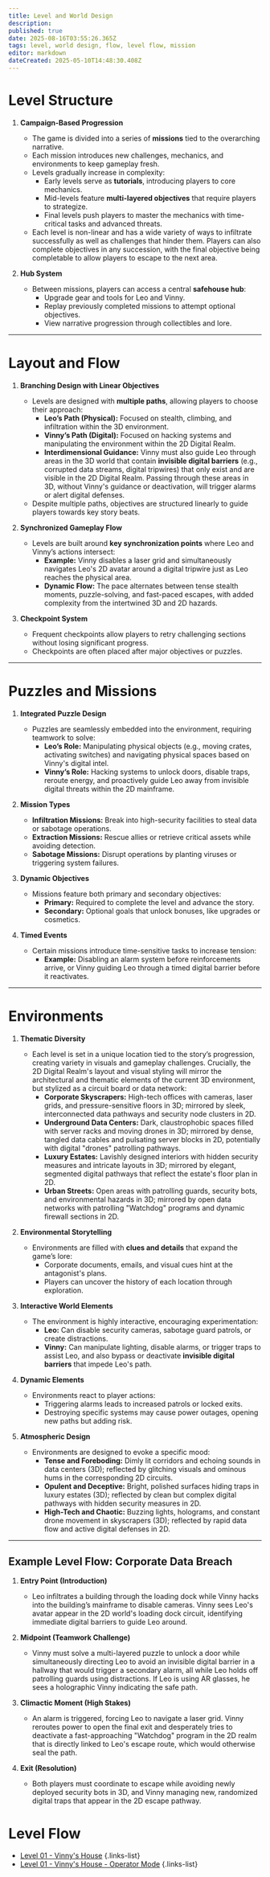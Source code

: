 ```yaml
---
title: Level and World Design
description: 
published: true
date: 2025-08-16T03:55:26.365Z
tags: level, world design, flow, level flow, mission
editor: markdown
dateCreated: 2025-05-10T14:48:30.408Z
---
```


# Level Structure

1.  **Campaign-Based Progression**
    * The game is divided into a series of **missions** tied to the overarching narrative.
    * Each mission introduces new challenges, mechanics, and environments to keep gameplay fresh.
    * Levels gradually increase in complexity:
        * Early levels serve as **tutorials**, introducing players to core mechanics.
        * Mid-levels feature **multi-layered objectives** that require players to strategize.
        * Final levels push players to master the mechanics with time-critical tasks and advanced threats.
     * Each level is non-linear and has a wide variety of ways to infiltrate successfully as well as challenges that hinder them. Players can also complete objectives in any succession, with the final objective being completable to allow players to escape to the next area.

2.  **Hub System**
    * Between missions, players can access a central **safehouse hub**:
        * Upgrade gear and tools for Leo and Vinny.
        * Replay previously completed missions to attempt optional objectives.
        * View narrative progression through collectibles and lore.

---

# **Layout and Flow**

1.  **Branching Design with Linear Objectives**
    * Levels are designed with **multiple paths**, allowing players to choose their approach:
        * **Leo’s Path (Physical):** Focused on stealth, climbing, and infiltration within the 3D environment.
        * **Vinny’s Path (Digital):** Focused on hacking systems and manipulating the environment within the 2D Digital Realm.
        * **Interdimensional Guidance:** Vinny must also guide Leo through areas in the 3D world that contain **invisible digital barriers** (e.g., corrupted data streams, digital tripwires) that only exist and are visible in the 2D Digital Realm. Passing through these areas in 3D, without Vinny's guidance or deactivation, will trigger alarms or alert digital defenses.
    * Despite multiple paths, objectives are structured linearly to guide players towards key story beats.

2.  **Synchronized Gameplay Flow**
    * Levels are built around **key synchronization points** where Leo and Vinny’s actions intersect:
        * **Example:** Vinny disables a laser grid and simultaneously navigates Leo's 2D avatar around a digital tripwire just as Leo reaches the physical area.
        * **Dynamic Flow:** The pace alternates between tense stealth moments, puzzle-solving, and fast-paced escapes, with added complexity from the intertwined 3D and 2D hazards.

3.  **Checkpoint System**
    * Frequent checkpoints allow players to retry challenging sections without losing significant progress.
    * Checkpoints are often placed after major objectives or puzzles.

---

# **Puzzles and Missions**

1.  **Integrated Puzzle Design**
    * Puzzles are seamlessly embedded into the environment, requiring teamwork to solve:
        * **Leo’s Role:** Manipulating physical objects (e.g., moving crates, activating switches) and navigating physical spaces based on Vinny's digital intel.
        * **Vinny’s Role:** Hacking systems to unlock doors, disable traps, reroute energy, and proactively guide Leo away from invisible digital threats within the 2D mainframe.

2.  **Mission Types**
    * **Infiltration Missions:** Break into high-security facilities to steal data or sabotage operations.
    * **Extraction Missions:** Rescue allies or retrieve critical assets while avoiding detection.
    * **Sabotage Missions:** Disrupt operations by planting viruses or triggering system failures.

3.  **Dynamic Objectives**
    * Missions feature both primary and secondary objectives:
        * **Primary:** Required to complete the level and advance the story.
        * **Secondary:** Optional goals that unlock bonuses, like upgrades or cosmetics.

4.  **Timed Events**
    * Certain missions introduce time-sensitive tasks to increase tension:
        * **Example:** Disabling an alarm system before reinforcements arrive, or Vinny guiding Leo through a timed digital barrier before it reactivates.

---

# **Environments**

1.  **Thematic Diversity**
    * Each level is set in a unique location tied to the story’s progression, creating variety in visuals and gameplay challenges. Crucially, the 2D Digital Realm's layout and visual styling will mirror the architectural and thematic elements of the current 3D environment, but stylized as a circuit board or data network:
        * **Corporate Skyscrapers:** High-tech offices with cameras, laser grids, and pressure-sensitive floors in 3D; mirrored by sleek, interconnected data pathways and security node clusters in 2D.
        * **Underground Data Centers:** Dark, claustrophobic spaces filled with server racks and moving drones in 3D; mirrored by dense, tangled data cables and pulsating server blocks in 2D, potentially with digital "drones" patrolling pathways.
        * **Luxury Estates:** Lavishly designed interiors with hidden security measures and intricate layouts in 3D; mirrored by elegant, segmented digital pathways that reflect the estate's floor plan in 2D.
        * **Urban Streets:** Open areas with patrolling guards, security bots, and environmental hazards in 3D; mirrored by open data networks with patrolling "Watchdog" programs and dynamic firewall sections in 2D.

2.  **Environmental Storytelling**
    * Environments are filled with **clues and details** that expand the game’s lore:
        * Corporate documents, emails, and visual cues hint at the antagonist's plans.
        * Players can uncover the history of each location through exploration.

3.  **Interactive World Elements**
    * The environment is highly interactive, encouraging experimentation:
        * **Leo:** Can disable security cameras, sabotage guard patrols, or create distractions.
        * **Vinny:** Can manipulate lighting, disable alarms, or trigger traps to assist Leo, and also bypass or deactivate **invisible digital barriers** that impede Leo's path.

4.  **Dynamic Elements**
    * Environments react to player actions:
        * Triggering alarms leads to increased patrols or locked exits.
        * Destroying specific systems may cause power outages, opening new paths but adding risk.

5.  **Atmospheric Design**
    * Environments are designed to evoke a specific mood:
        * **Tense and Foreboding:** Dimly lit corridors and echoing sounds in data centers (3D); reflected by glitching visuals and ominous hums in the corresponding 2D circuits.
        * **Opulent and Deceptive:** Bright, polished surfaces hiding traps in luxury estates (3D); reflected by clean but complex digital pathways with hidden security measures in 2D.
        * **High-Tech and Chaotic:** Buzzing lights, holograms, and constant drone movement in skyscrapers (3D); reflected by rapid data flow and active digital defenses in 2D.

---

## **Example Level Flow: Corporate Data Breach**

1.  **Entry Point (Introduction)**
    * Leo infiltrates a building through the loading dock while Vinny hacks into the building’s mainframe to disable cameras. Vinny sees Leo's avatar appear in the 2D world's loading dock circuit, identifying immediate digital barriers to guide Leo around.

2.  **Midpoint (Teamwork Challenge)**
    * Vinny must solve a multi-layered puzzle to unlock a door while simultaneously directing Leo to avoid an invisible digital barrier in a hallway that would trigger a secondary alarm, all while Leo holds off patrolling guards using distractions. If Leo is using AR glasses, he sees a holographic Vinny indicating the safe path.

3.  **Climactic Moment (High Stakes)**
    * An alarm is triggered, forcing Leo to navigate a laser grid. Vinny reroutes power to open the final exit and desperately tries to deactivate a fast-approaching "Watchdog" program in the 2D realm that is directly linked to Leo's escape route, which would otherwise seal the path.

4.  **Exit (Resolution)**
    * Both players must coordinate to escape while avoiding newly deployed security bots in 3D, and Vinny managing new, randomized digital traps that appear in the 2D escape pathway.

# Level Flow

- [Level 01 - Vinny's House](/level-and-world-design/level01)
{.links-list}
- [Level 01 - Vinny's House - Operator Mode](/level-and-world-design/level01opmode)
{.links-list}
